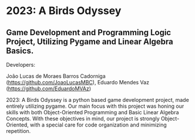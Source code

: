# 2023: A Birds Odyssey
## Game Development and Programming Logic Project, Utilizing Pygame and Linear Algebra Basics.

Developers:

João Lucas de Moraes Barros Cadorniga (https://github.com/JoaoLucasMBC),
Eduardo Mendes Vaz (https://github.com/EduardoMVAz)

2023: A Birds Odyssey is a python based game development project, made entirely utilizing pygame. Our main focus with this project was honing our skills with both Object-Oriented Programming and Basic Linear Algebra Concepts. With these objectives in mind, our project is strongly Object-Oriented, with a special care for code organization and minimizing repetition.
